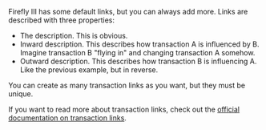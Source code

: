 Firefly III has some default links, but you can always add more. Links are described with three properties:

* The description. This is obvious.
* Inward description. This describes how transaction A is influenced by B. Imagine transaction B "flying in" and changing transaction A somehow.
* Outward description. This describes how transaction B is influencing A. Like the previous example, but in reverse.

You can create as many transaction links as you want, but they must be unique.

If you want to read more about transaction links, check out the [official documentation on transaction links](https://docs.firefly-iii.org/advanced-concepts/links).